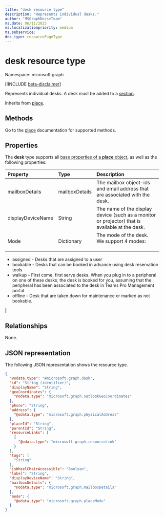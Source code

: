 ```yaml
---
title: "desk resource type"
description: "Represents individual desks."
author: "MSGraphDocsvTeam"
ms.date: 06/11/2025
ms.localizationpriority: medium
ms.subservice:
doc_type: resourcePageType
---
```


# desk resource type

Namespace: microsoft.graph

[!INCLUDE [beta-disclaimer](../../includes/beta-disclaimer.md)]

Represents individual desks. A desk must be added to a [section](./section.md).

Inherits from [place](../resources/place.md).

## Methods

Go to the [place](./place.md) documentation for supported methods.

## Properties

The **desk** type supports all [base properties of a **place** object](./place.md#base-properties), as well as the following properties:

|Property |Type |Description |
|:--|:--|:--|
|mailboxDetails |mailboxDetails |The mailbox object-ids and email address that are associated with the desk. |
|displayDeviceName |String |The name of the display device (such as a monitor or projector) that is available at the desk. |
|Mode |Dictionary |The mode of the desk. We support 4 modes: <br/><br/>
<ul><li>assigned - Desks that are assigned to a user</li>
<li>bookable - Desks that can be booked in advance using desk reservation tools</li>
<li>walkup - First come, first serve desks. When you plug in to a peripheral on one of these desks, the desk is booked for you, assuming that the peripheral has been associated to the desk in Teams Pro Management portal</li>
<li>offline - Desk that are taken down for maintenance or marked as not bookable.</li></ul> |

## Relationships
None.

## JSON representation
The following JSON representation shows the resource type.
<!-- {
  "blockType": "resource",
  "keyProperty": "id",
  "@odata.type": "microsoft.graph.desk",
  "baseType": "microsoft.graph.place",
  "openType": false
}
-->
``` json
{
  "@odata.type": "#microsoft.graph.desk",
  "id": "String (identifier)",
  "displayName": "String",
  "geoCoordinates": {
    "@odata.type": "microsoft.graph.outlookGeoCoordinates"
  },
  "phone": "String",
  "address": {
    "@odata.type": "microsoft.graph.physicalAddress"
  },
  "placeId": "String",
  "parentId": "String",
  "resourceLinks": [
    {
      "@odata.type": "microsoft.graph.resourceLink"
    }
  ],
  "tags": [
    "String"
  ],
  "isWheelChairAccessible": "Boolean",
  "label": "String",
  "displayDeviceName": "String",
  "mailboxDetails": {
    "@odata.type": "microsoft.graph.mailboxDetails"
  },
  "mode": {
    "@odata.type": "microsoft.graph.placeMode"
  }
}
```

